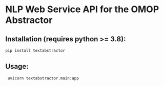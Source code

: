 # NLP Web Service API for the OMOP Abstractor

## Installation (requires python >= 3.8):
```bash
pip install textabstractor
```
## Usage:
```bash
 uvicorn textabstractor.main:app
```
